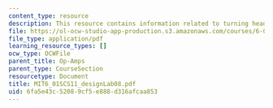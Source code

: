 ```yaml
---
content_type: resource
description: This resource contains information related to turning heads.
file: https://ol-ocw-studio-app-production.s3.amazonaws.com/courses/6-01sc-introduction-to-electrical-engineering-and-computer-science-i-spring-2011/6fa5e43c52089cf5e888d316afcaa853_MIT6_01SCS11_designLab08.pdf
file_type: application/pdf
learning_resource_types: []
ocw_type: OCWFile
parent_title: Op-Amps
parent_type: CourseSection
resourcetype: Document
title: MIT6_01SCS11_designLab08.pdf
uid: 6fa5e43c-5208-9cf5-e888-d316afcaa853
---
```

